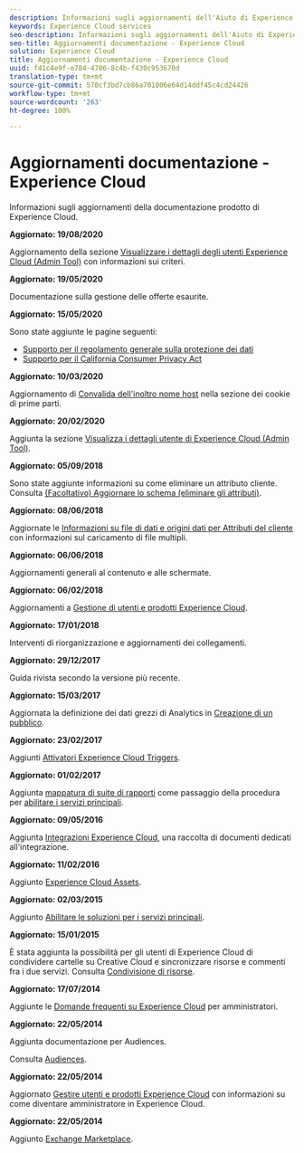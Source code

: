 ```yaml
---
description: Informazioni sugli aggiornamenti dell'Aiuto di Experience Cloud.
keywords: Experience Cloud services
seo-description: Informazioni sugli aggiornamenti dell'Aiuto di Experience Cloud.
seo-title: Aggiornamenti documentazione - Experience Cloud
solution: Experience Cloud
title: Aggiornamenti documentazione - Experience Cloud
uuid: f41c4e9f-e784-4706-8c4b-f430c953670d
translation-type: tm+mt
source-git-commit: 570cf3bd7cb86a701006e64d14ddf45c4cd24426
workflow-type: tm+mt
source-wordcount: '263'
ht-degree: 100%

---
```



# Aggiornamenti documentazione - Experience Cloud

Informazioni sugli aggiornamenti della documentazione prodotto di Experience Cloud.

**Aggiornato: 19/08/2020**

Aggiornamento della sezione [Visualizzare i dettagli degli utenti Experience Cloud (Admin Tool)](admin-getting-started/admin-tool-experience-cloud.md) con informazioni sui criteri.

**Aggiornato: 19/05/2020**

Documentazione sulla gestione delle offerte esaurite.

**Aggiornato: 15/05/2020**

Sono state aggiunte le pagine seguenti:

* [Supporto per il regolamento generale sulla protezione dei dati](attributes/gdpr.md)
* [Supporto per il California Consumer Privacy Act](attributes/ccpa.md)

**Aggiornato: 10/03/2020**

Aggiornamento di [Convalida dell&#39;inoltro nome host](cookies/cookies-first-party.md#validate) nella sezione dei cookie di prime parti.

**Aggiornato: 20/02/2020**

Aggiunta la sezione [Visualizza i dettagli utente di Experience Cloud (Admin Tool)](admin-getting-started/admin-tool-experience-cloud.md).

**Aggiornato: 05/09/2018**

Sono state aggiunte informazioni su come eliminare un attributo cliente. Consulta [(Facoltativo) Aggiornare lo schema (eliminare gli attributi)](attributes/t-crs-usecase.md#task_6568898BB7C44A42ABFB86532B89063C).

**Aggiornato: 08/06/2018**

Aggiornate le [Informazioni su file di dati e origini dati per Attributi del cliente](attributes/crs-data-file.md#concept_DE908F362DF24172BFEF48E1797DAF19) con informazioni sul caricamento di file multipli.

**Aggiornato: 06/06/2018**

Aggiornamenti generali al contenuto e alle schermate.

**Aggiornato: 06/02/2018**

Aggiornamenti a [Gestione di utenti e prodotti Experience Cloud](admin-getting-started/admin-getting-started.md#topic_3FCB4099640647E3B2411ADBFCE81909).

**Aggiornato: 17/01/2018**

Interventi di riorganizzazione e aggiornamenti dei collegamenti.

**Aggiornato: 29/12/2017**

Guida rivista secondo la versione più recente.

**Aggiornato: 15/03/2017**

Aggiornata la definizione dei dati grezzi di Analytics in [Creazione di un pubblico](audience-library/t-audience-create.md#task_37F407F58BF9459493BB8E968CDFE737).

**Aggiornato: 23/02/2017**

Aggiunti [Attivatori Experience Cloud Triggers](activation/triggers.md#concept_887B30241B3E4DB0A2553B2996E2D4FB).

**Aggiornato: 01/02/2017**

Aggiunta [mappatura di suite di rapporti](core-services/core-services.md#concept_apg_zq2_rw) come passaggio della procedura per [abilitare i servizi principali](core-services/core-services.md#concept_07ED1D5C64234E77976E6D572E78FB9C).

**Aggiornato: 09/05/2016**

Aggiunta [Integrazioni Experience Cloud](marketing-cloud-integrations.md#concept_9E6D3E37D1E3452E8CCCFA92AF034F90), una raccolta di documenti dedicati all&#39;integrazione.

**Aggiornato: 11/02/2016**

Aggiunto [Experience Cloud Assets](experience-cloud-assets/experience-cloud-assets.md#concept_DDA5224C907D4A4F817D795DA0ED64D0).

**Aggiornato: 02/03/2015**

Aggiunto [Abilitare le soluzioni per i servizi principali](core-services/core-services.md#concept_07ED1D5C64234E77976E6D572E78FB9C).

**Aggiornato: 15/01/2015**

È stata aggiunta la possibilità per gli utenti di Experience Cloud di condividere cartelle su Creative Cloud e sincronizzare risorse e commenti fra i due servizi. Consulta [Condivisione di risorse](experience-cloud-assets/creative-cloud.md#concept_3E5A34C3459047D5965F900788A9BA68).

**Aggiornato: 17/07/2014**

Aggiunte le [Domande frequenti su Experience Cloud](admin-getting-started/faq.md#concept_13219B4E51784577B6FF78AAA203DE91) per amministratori.

**Aggiornato: 22/05/2014**

Aggiunta documentazione per Audiences.

Consulta [Audiences](audience-library/audience-library.md#topic_679810123CAA4E0CA4FA3417FB0100C7).

**Aggiornato: 22/05/2014**

Aggiornato [Gestire utenti e prodotti Experience Cloud](admin-getting-started/admin-getting-started.md#topic_3FCB4099640647E3B2411ADBFCE81909) con informazioni su come diventare amministratore in Experience Cloud.

**Aggiornato: 22/05/2014**

Aggiunto [Exchange Marketplace](exchange.md#concept_E07F16F070544B82B56527A845C41D59).
